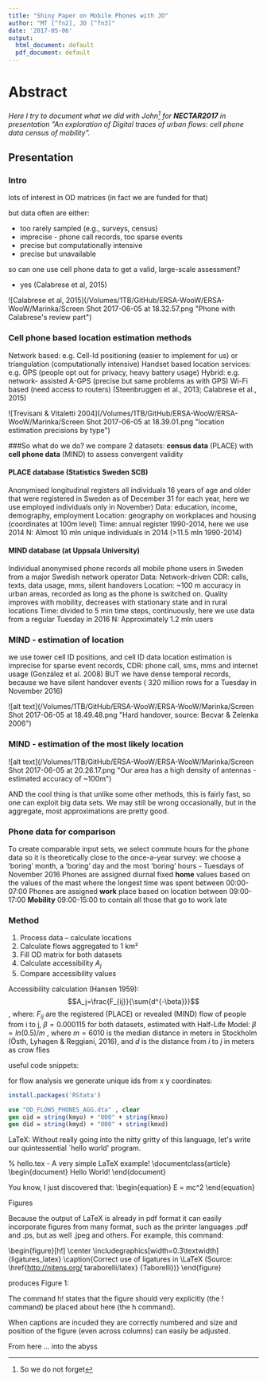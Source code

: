 ```yaml
---
title: "Shiny Paper on Mobile Phones with JO"
author: "MT [^fn2], JO [^fn3]"
date: '2017-05-06'
output:
  html_document: default
  pdf_document: default
---
```

[^fn2]: Tel Aviv University
[^fn3]: Uppsala Universitet

# Abstract

*Here I try to document what we did with John[^fn1] for **NECTAR2017** in presentation "An exploration of Digital traces of urban flows: cell phone data census of mobility".*
[^fn1]: So we do not forget

## Presentation 

### Intro
lots of interest in OD matrices (in fact we are funded for that)

but data often are either:
* too rarely sampled (e.g., surveys, census) 
* imprecise - phone call records, too sparse events 
* precise but computationally intensive 
* precise but unavailable

so can one use cell phone data to get a valid, large-scale assessment?
* yes (Calabrese et al, 2015)

![Calabrese et al, 2015](/Volumes/1TB/GitHub/ERSA-WooW/ERSA-WooW/Marinka/Screen Shot 2017-06-05 at 18.32.57.png "Phone with Calabrese's review part")

### Cell phone based location estimation methods
Network based: e.g. Cell-Id positioning (easier to implement for us) or triangulation (computationally intensive)
Handset based location services: e.g. GPS (people opt out for privacy, heavy battery usage)
Hybrid: e.g. network- assisted A-GPS (precise but same problems as with GPS)
Wi-Fi based (need access to routers)
    (Steenbruggen et al., 2013; Calabrese et al., 2015)

![Trevisani & Vitaletti 2004](/Volumes/1TB/GitHub/ERSA-WooW/ERSA-WooW/Marinka/Screen Shot 2017-06-05 at 18.39.01.png "location estimation precisions by type")


###So what do we do?
we compare 2 datasets: **census data** (PLACE) with **cell phone data** (MIND) to assess convergent validity

#### PLACE database (Statistics Sweden SCB)
Anonymised longitudinal registers
	all individuals 16 years of age and older that were registered in Sweden as of December 31 for each year, here we use employed individuals only in November)
Data: 
	education, income, demography, employment 
Location: 
	geography on workplaces and housing (coordinates at 100m level)
Time: 
	annual register 1990-2014, here we use 2014
N: 
	Almost 10 mln unique  individuals in 2014 (>11.5 mln 1990-2014)

#### MIND database (at Uppsala University)
Individual anonymised phone records
	all mobile phone users in Sweden from a major Swedish network operator
Data: 
	Network-driven CDR: calls, texts, data usage, mms, silent handovers 
Location: 
	~100 m accuracy in urban areas, recorded as long as the phone is switched on. Quality improves with mobility, decreases with stationary state and in rural locations
Time: 
	divided to 5 min time steps, continuously, here we use data from a regular Tuesday in 2016
N: 
	Approximately 1.2 mln users
	

### MIND - estimation of location

we use tower cell ID positions, and cell ID data location estimation is imprecise for sparse event records, CDR: phone call, sms, mms and internet usage (González et al. 2008)
BUT we have dense temporal records, because we have silent handover events ( 320 million rows for a Tuesday in November 2016)

![alt text](/Volumes/1TB/GitHub/ERSA-WooW/ERSA-WooW/Marinka/Screen Shot 2017-06-05 at 18.49.48.png "Hard handover, source: Becvar & Zelenka 2006")



### MIND - estimation of the most likely location
![alt text](/Volumes/1TB/GitHub/ERSA-WooW/ERSA-WooW/Marinka/Screen Shot 2017-06-05 at 20.26.17.png "Our area has a high density of antennas - estimated accuracy of ~100m")

AND the cool thing is that unlike some other methods, this is fairly fast, so one can exploit big data sets. We may still be wrong occasionally, but in the aggregate, most approximations are pretty good.

### Phone data for comparison

To create comparable input sets, we select commute hours for the phone data so it is theoretically close to the once-a-year survey: we choose a ‘boring’ month, a ’boring’ day and the most ‘boring’ hours - Tuesdays of November 2016
Phones are assigned diurnal fixed **home** values based on the values of the mast where the longest time was spent between 00:00-07:00
Phones are assigned **work** place based on location between 09:00-17:00
**Mobility** 09:00-15:00 to contain all those that go to work late

### Method
1. Process data – calculate locations 
2. Calculate flows aggregated to 1 km²
3. Fill OD matrix for both datasets
4. Calculate accessibility $A_j$ 
5. Compare accessibility values

Accessibility calculation (Hansen 1959):
$$A_j=\frac{F_{ij}}{\sum{d^{-\beta}}}$$, where:
$F_{ij}$ are the registered (PLACE) or revealed (MIND) flow of people from i to j,
$\beta=0.000115$ for both datasets, estimated with Half-Life Model: $\beta= ln(0.5)/m$ , where $m=6010$ is the median distance in meters in Stockholm (Östh, Lyhagen & Reggiani, 2016),
and $d$ is the distance from $i$ to $j$ in meters as crow flies







useful code snippets:

for flow analysis we generate unique ids from x y coordinates:
```R
install.packages('RStata')
```

```Stata
use "OD_FLOWS_PHONES_AGG.dta" , clear
gen oid = string(kmyo) + "000" + string(kmxo)
gen did = string(kmyd) + "000" + string(kmxd)
```






LaTeX: Without really going into the nitty gritty of this language, let's write our quintessential `hello world' program. 

% hello.tex - A very simple LaTeX example!
\documentclass{article} 
\begin{document} 
		Hello World! 
\end{document} 

You know, I just discovered that: 
\begin{equation}
	E = mc^2 
\end{equation}



Figures

Because the output of LaTeX is already in pdf format it can easily incorporate figures from many format, such as the printer languages .pdf and .ps, but as well .jpeg and others. For example, this command: 


\begin{figure}[h!]
	\center 
	\includegraphics[width=0.3\textwidth] 
	{ligatures_latex} \caption{Correct 
	use of ligatures in \LaTeX (Source: 
	\href{http://nitens.org/ taraborelli/latex}
	{Taborelli})} 
\end{figure}


produces Figure 1:

The command h! states that the figure should very explicitly (the ! command) be placed about here (the h command).

When captions are incuded they are correctly numbered and size and position of the figure (even across columns) can easily be adjusted. 



From here ... into the abyss